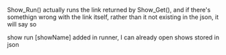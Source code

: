 Show_Run() actually runs the link returned by Show_Get(), and if there's somethign wrong with the link itself, rather than it not existing in the json, it will say so

show run [showName] added in runner, I can already open shows stored in json